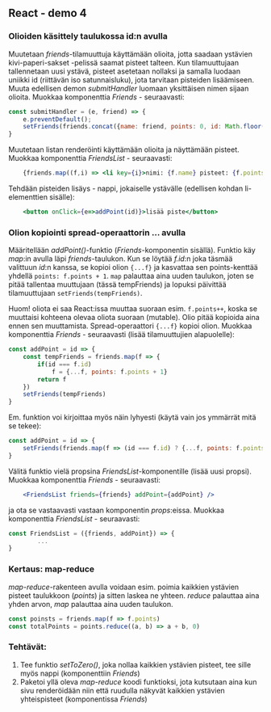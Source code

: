## React - demo 4

### Olioiden käsittely taulukossa id:n avulla

Muutetaan *friends*-tilamuuttuja käyttämään olioita, jotta saadaan ystävien kivi-paperi-sakset -pelissä saamat pisteet talteen. Kun tilamuuttujaan tallennetaan uusi ystävä, pisteet asetetaan nollaksi ja samalla luodaan uniikki id (riittävän iso satunnaisluku), jota tarvitaan pisteiden lisäämiseen. Muuta edellisen demon *submitHandler* luomaan yksittäisen nimen sijaan olioita. Muokkaa komponenttia *Friends* - seuraavasti: 

```jsx
const submitHandler = (e, friend) => {
    e.preventDefault();
    setFriends(friends.concat({name: friend, points: 0, id: Math.floor(Math.random()*1000000)}));
}
```

Muutetaan listan renderöinti käyttämään olioita ja näyttämään pisteet. Muokkaa komponenttia *FriendsList* - seuraavasti: 

```jsx
    {friends.map((f,i) => <li key={i}>nimi: {f.name} pisteet: {f.points}</li>)}
```

Tehdään pisteiden lisäys - nappi, jokaiselle ystävälle (edellisen kohdan li-elementtien sisälle):

```jsx
    <button onClick={e=>addPoint(id)}>lisää piste</button>
```

### Olion kopiointi spread-operaattorin ... avulla

Määritellään *addPoint()*-funktio (*Friends*-komponentin sisällä). Funktio käy *map*:in avulla läpi *friends*-taulukon. Kun se löytää *f.id*:n joka täsmää valittuun *id*:n kanssa, se kopioi olion `{...f}` ja kasvattaa sen points-kenttää yhdellä `points: f.points + 1`. `map` palauttaa aina uuden taulukon, joten se pitää tallentaa muuttujaan (tässä tempFriends) ja lopuksi päivittää tilamuuttujaan `setFriends(tempFriends)`.

Huom! oliota ei saa React:issa muuttaa suoraan esim. `f.points++`, koska se muuttaisi kohteena olevaa oliota suoraan (mutable). Olio pitää kopioida aina ennen sen muuttamista. Spread-operaattori `{...f}` kopioi olion. Muokkaa komponenttia *Friends* - seuraavasti (lisää tilamuuttujien alapuolelle): 

```jsx
const addPoint = id => {
    const tempFriends = friends.map(f => {
        if(id === f.id)
            f = {...f, points: f.points + 1}
        return f
    })
    setFriends(tempFriends)
}
```

Em. funktion voi kirjoittaa myös näin lyhyesti (käytä vain jos ymmärrät mitä se tekee):

```jsx
const addPoint = id => {
    setFriends(friends.map(f => (id === f.id) ? {...f, points: f.points + 1} : f}))
}
```

Välitä funktio vielä propsina *FriendsList*-komponentille (lisää uusi propsi). Muokkaa komponenttia *Friends* - seuraavasti: 

```jsx
    <FriendsList friends={friends} addPoint={addPoint} />
```

ja ota se vastaavasti vastaan komponentin *props*:eissa. Muokkaa komponenttia *FriendsList* - seuraavasti: 

```jsx
const FriendsList = ({friends, addPoint}) => {
        ...
}
```

### Kertaus: map-reduce

*map-reduce*-rakenteen avulla voidaan esim. poimia kaikkien ystävien pisteet taulukkoon (*points*) ja sitten laskea ne yhteen. *reduce* palauttaa aina yhden arvon, *map* palauttaa aina uuden taulukon.

```jsx
const poinsts = friends.map(f => f.points)
const totalPoints = points.reduce((a, b) => a + b, 0)
```

### Tehtävät:

1. Tee funktio *setToZero()*, joka nollaa kaikkien ystävien pisteet, tee sille myös nappi (komponenttiin *Friends*)
2. Paketoi yllä oleva *map-reduce* koodi funktioksi, jota kutsutaan aina kun sivu renderöidään niin että ruudulla näkyvät kaikkien ystävien yhteispisteet (komponentissa *Friends*)
